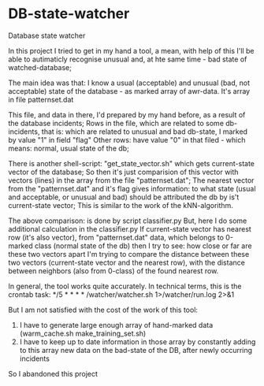 # DB-state-watcher
Database state watcher

In this project I tried to get in my hand a tool, a mean, 
with help of this I'll be able to autimaticly recognise unusual and, at hte same time - bad state of watched-database;

The main idea was that: I know a usual (acceptable) and unusual (bad, not acceptable) state of the database - as marked array of awr-data.
It's array in file patternset.dat

This file, and data in there, I'd prepared by my hand before, as a result of the database incidents;
Rows in the file, which are related to some db-incidents, that is: which are related to unusual and bad db-state, I marked by value "1" in field "flag"
Other rows: have value "0" in that filed - which means: normal, usual state of the db;

There is another shell-script: "get_state_vector.sh" which gets current-state vector of the database;
So then it's just comparision of this vector with vectors (lines) in the array from the file "patternset.dat";
The nearest vector from the "patternset.dat" and it's flag gives information: to what state (usual and acceptable, or unusual and bad) should be attributed the db by is't current-state vector;
This is similar to the work of the kNN-algorithm.

The above comparison: is done by script classifier.py
But, here I do some additional calculation in the classifier.py
If current-state vector has nearest row (it's also vector), from "patternset.dat" data, which belongs to 0-marked class (normal state of the db) then I try to see: how close or far are these two vectors apart
I'm trying to compare the distance between these two vectors (current-state vector and the nearest row), 
with the distance between neighbors (also from 0-class) of the found nearest row.

In general, the tool works quite accurately. 
In technical terms, this is the crontab task:
*/5 * * * * <some directory>/watcher/watcher.sh 1><some directory>/watcher/run.log 2>&1

But I am not satisfied with the cost of the work of this tool:
1) I have to generate large enough array of hand-marked data (warm_cache.sh make_training_set.sh)
2) I have to keep up to date information in those array by constantly adding to this array new data on the bad-state of the DB, after newly occurring incidents

So I abandoned this project
